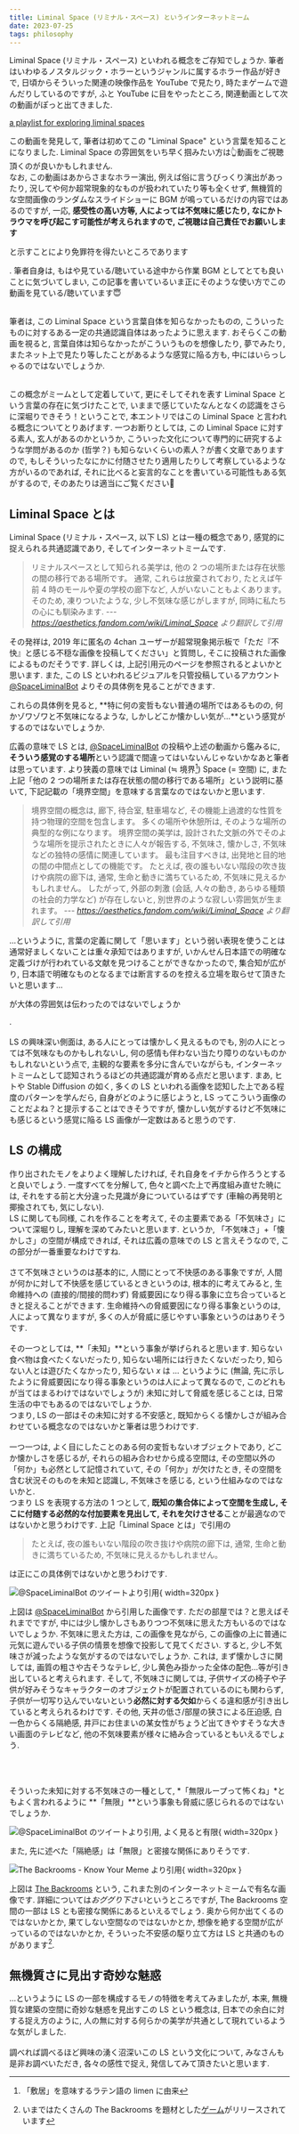 ```yaml
---
title: Liminal Space (リミナル・スペース) というインターネットミーム
date: 2023-07-25
tags: philosophy
---
```


Liminal Space (リミナル・スペース) といわれる概念をご存知でしょうか.
筆者はいわゆるノスタルジック・ホラーというジャンルに属するホラー作品が好きで,
日頃からそういった関連の映像作品を YouTube で見たり, 時たまゲームで遊んだりしているのですが,
ふと YouTube に目をやったところ, 関連動画として次の動画がぽっと出てきました.

<div class="has-text-centered mt-2 mb-3">
<i class="fab fa-youtube fa-fw"></i>
<a href="https://youtu.be/DqjWFZN82_A">
a playlist for exploring liminal spaces
</a>
</div>

この動画を発見して, 筆者は初めてこの "Liminal Space" という言葉を知ることになりました.
Liminal Space の雰囲気をいち早く掴みたい方は:point_up_2:動画をご視聴頂くのが良いかもしれません.<br>
なお, この動画はあからさまなホラー演出,
例えば俗に言うびっくり演出があったり,
況してや何か超常現象的なものが扱われていたり等も全くせず,
無機質的な空間画像のランダムなスライドショーに BGM が鳴っているだけの内容ではあるのですが,
一応, **感受性の高い方等, 人によっては不気味に感じたり, なにかトラウマを呼び起こす可能性が考えられますので, 
ご視聴は自己責任でお願いします**<p class="is-size-7">と示すことにより免罪符を得たいところであります</p>.
筆者自身は, もはや見ている/聴いている途中から作業 BGM としてとても良いことに気づいてしまい,
この記事を書いているいま正にそのような使い方でこの動画を見ている/聴いています😇<br><br>

筆者は, この Liminal Space という言葉自体を知らなかったものの,
こういったものに対するある一定の共通認識自体はあったように思えます.
おそらくこの動画を視ると,
言葉自体は知らなかったがこういうものを想像したり,
夢でみたり,
またネット上で見たり等したことがあるような感覚に陥る方も,
中にはいらっしゃるのではないでしょうか.<br><br>

この概念がミームとして定着していて, 更にそしてそれを表す Liminal Space
という言葉の存在に気づけたことで,
いままで感じていたなんとなくの認識をさらに深堀りできそう！ということで,
本エントリではこの Liminal Space と言われる概念についてとりあげます.
一つお断りとしては, この Liminal Space に対する素人, 玄人があるのかというか, 
こういった文化について専門的に研究するような学問があるのか (哲学？)
も知らないくらいの素人？が書く文章でありますので,
もしそういったなにかに付随させたり適用したりして考察しているような方がいるのであれば,
それに比べると妄言的なことを書いている可能性もある気がするので,
そのあたりは適当にご覧ください:pray: 

<!--more-->

## Liminal Space とは

Liminal Space (リミナル・スペース, 以下 LS)
とは一種の概念であり,
感覚的に捉えられる共通認識であり,
そしてインターネットミームです.

> リミナルスペースとして知られる美学は,
> 他の 2 つの場所または存在状態の間の移行である場所です。
> 通常, これらは放棄されており, たとえば午前 4 時のモールや夏の学校の廊下など,
> 人がいないこともよくあります。
> そのため, 凍りついたような, 少し不気味な感じがしますが, 同時に私たちの心にも馴染みます.
> --- *<https://aesthetics.fandom.com/wiki/Liminal_Space> より翻訳して引用*

その発祥は, 2019 年に匿名の
4chan ユーザーが超常現象掲示板で「ただ『不快』と感じる不穏な画像を投稿してください」と質問し,
そこに投稿された画像によるものだそうです.
詳しくは, 上記引用元のページを参照されるとよいかと思います.
また, この LS といわれるビジュアルを只管投稿しているアカウント
[@SpaceLiminalBot](https://twitter.com/SpaceLiminalBot) よりその具体例を見ることができます.

これらの具体例を見ると,
**特に何の変哲もない普通の場所ではあるものの, 何かゾワゾワと不気味になるような,
しかしどこか懐かしい気が...**という感覚がするのではないでしょうか.

広義の意味で LS とは, [@SpaceLiminalBot](https://twitter.com/SpaceLiminalBot) の投稿や上述の動画から鑑みるに,
**そういう感覚のする場所**という認識で間違ってはいないんじゃないかなあと筆者は思っています.
より狭義の意味では Liminal ($\fallingdotseq$ 境界[^1]) Space ($=$ 空間) に,
また上記「他の 2 つの場所または存在状態の間の移行である場所」という説明に基いて,
下記記載の「境界空間」を意味する言葉なのではないかと思います.

> 境界空間の概念は, 廊下, 待合室, 駐車場など,
> その機能上過渡的な性質を持つ物理的空間を包含します。
> 多くの場所や休憩所は, そのような場所の典型的な例になります。
> 境界空間の美学は, 設計された文脈の外でそのような場所を提示されたときに人々が報告する,
> 不気味さ, 懐かしさ, 不気味などの独特の感情に関連しています。
> 最も注目すべきは, 出発地と目的地の間の中間点としての機能です。
> たとえば, 夜の誰もいない階段の吹き抜けや病院の廊下は, 通常, 生命と動きに満ちているため,
> 不気味に見えるかもしれません。
> したがって, 外部の刺激 (会話, 人々の動き, あらゆる種類の社会的力学など) が存在しないと,
> 別世界のような寂しい雰囲気が生まれます。
> --- *<https://aesthetics.fandom.com/wiki/Liminal_Space> より翻訳して引用*

...というように,
言葉の定義に関して「思います」という弱い表現を使うことは通常好ましくないことは重々承知ではありますが,
いかんせん日本語での明確な定義づけが行われている文献を見つけることができなかったので,
集合知が広がり,
日本語で明確なものとなるまでは断言するのを控える立場を取らせて頂きたいと思います...
<p class="is-size-7">が大体の雰囲気は伝わったのではないでしょうか</p>.
<br><br>
LS の興味深い側面は, ある人にとっては懐かしく見えるものでも, 別の人にとっては不気味なものかもしれないし,
何の感情も伴わない当たり障りのないものかもしれないという点で,
主観的な要素を多分に含んでいながらも,
インターネットミームとして認知されうるほどの共通認識が育める点だと思います.
まあ, ヒトや Stable Diffusion の如く,
多くの LS といわれる画像を認知した上である程度のパターンを学んだら,
自身がどのように感じようと, LS ってこういう画像のことだよね？と提示することはできそうですが,
懐かしい気がするけど不気味にも感じるという感覚に陥る LS 画像が一定数はあると思うのです.

## LS の構成

作り出されたモノをよりよく理解したければ,
それ自身をイチから作ろうとすると良いでしょう.
一度すべてを分解して, 色々と調べた上で再度組み直せた暁には,
それをする前と大分違った見識が身についているはずです
(車輪の再発明と揶揄されても, 気にしない).<br>
LS に関しても同様, これを作ることを考えて,
その主要素である「不気味さ」について深堀りし, 理解を深めてみたいと思います.
というか, 「不気味さ」+「懐かしさ」の空間が構成できれば,
それは広義の意味での LS と言えそうなので, この部分が一番重要なわけですね.
<br><br>
さて不気味さというのは基本的に, 人間にとって不快感のある事象ですが,
人間が何かに対して不快感を感じているときというのは,
根本的に考えてみると,
生命維持への (直接的/間接的問わず) 脅威要因になり得る事象に立ち合っているときと捉えることができます.
生命維持への脅威要因になり得る事象というのは, 人によって異なりますが,
多くの人が脅威に感じやすい事象というのはありそうです.
<br><br>
その一つとしては, **「未知」**という事象が挙げられると思います.
知らない食べ物は食べたくないだったり,
知らない場所には行きたくないだったり,
知らない人とは遊びたくなかったり,
知らない $x$ は ...
というように
(無論, 先に示したように脅威要因になり得る事象というのは人によって異なるので, このどれもが当てはまるわけではないでしょうが)
未知に対して脅威を感じることは, 日常生活の中でもあるのではないでしょうか.<br>
つまり, LS の一部はその未知に対する不安感と,
既知からくる懐かしさが組み合わせている概念なのではないかと筆者は思うわけです.
<br><br>
一つ一つは, よく目にしたことのある何の変哲もないオブジェクトであり, どこか懐かしさを感じるが,
それらの組み合わせから成る空間は, その空間以外の「何か」も必然として記憶されていて,
その「何か」が欠けたとき, その空間を含む状況そのものを未知と認識し, 不気味さを感じる,
という仕組みなのではないかと.<br>
つまり LS を表現する方法の 1 つとして, **既知の集合体によって空間を生成し,
そこに付随する必然的な付加要素を見出して, 
それを欠けさせる**ことが最適なのではないかと思うわけです.
上記「Liminal Space とは」で引用の

> たとえば, 夜の誰もいない階段の吹き抜けや病院の廊下は, 通常, 生命と動きに満ちているため,
> 不気味に見えるかもしれません。

は正にこの具体例ではないかと思うわけです.

![[@SpaceLiminalBot](https://twitter.com/SpaceLiminalBot) の[ツイート](https://twitter.com/SpaceLiminalBot/status/1662527824329154572)より引用](./Fu6biloXwAM-cbb.jpeg){ width=320px }

上図は [@SpaceLiminalBot](https://twitter.com/SpaceLiminalBot) から引用した画像です.
ただの部屋では？と思えばそれまでですが,
中には少し懐かしさもありつつ不気味に思えた方もいるのではないでしょうか.
不気味に思えた方は, この画像を見ながら, この画像の上に普通に元気に遊んでいる子供の情景を想像で投影して見てください.
すると, 少し不気味さが減ったような気がするのではないでしょうか.
これは, まず懐かしさに関しては,
画質の粗さや古そうなテレビ, 少し黄色み掛かった全体の配色...等が引き出していると考えられます.
そして, 不気味さに関しては, 子供サイズの椅子や子供が好みそうなキャラクターのオブジェクトが配置されているのにも関わらず,
子供が一切写り込んでいないという**必然に対する欠如**からくる違和感が引き出していると考えられるわけです.
その他, 天井の低さ/部屋の狭さによる圧迫感, 白一色からくる隔絶感, 井戸にお住まいの某女性がちょうど出てきやすそうな大きい画面のテレビなど,
他の不気味要素が様々に絡み合っているともいえるでしょう.

<br><br>

そういった未知に対する不気味さの一種として,
*「無限ループって怖くね」*ともよく言われるように
**「無限」**という事象も脅威に感じられるのではないでしょうか.

![[@SpaceLiminalBot](https://twitter.com/SpaceLiminalBot) の[ツイート](https://twitter.com/SpaceLiminalBot/status/1665659484033765380)より引用, よく見ると有限](./Fx2ceL-WYAIWvza.jpeg){ width=320px }

また, 先に述べた「隔絶感」は「無限」と密接な関係にありそうです.

![The Backrooms - [Know Your Meme](https://knowyourmeme.com/memes/the-backrooms) より引用](./622.jpg){ width=320px }

上図は [The Backrooms](http://backrooms-wiki.wikidot.com/) という, これまた別のインターネットミームで有名な画像です.
詳細については*おググり下さい*というところですが,
The Backrooms 空間の一部は LS とも密接な関係にあるといえるでしょう.
奥から何か出てくるのではないかとか, 果てしない空間なのではないかとか,
想像を絶する空間が広がっているのではないかとか, そういった不安感の駆り立て方は LS と共通のものがあります[^2].

## 無機質さに見出す奇妙な魅惑

...というように LS の一部を構成するモノの特徴を考えてみましたが,
本来, 無機質な建築の空間に奇妙な魅惑を見出すこの LS という概念は,
日本での余白に対する捉え方のように,
人の無に対する何らかの美学が共通として現れているような気がしました.<br><br>
調べれば調べるほど興味の湧く沼深いこの LS という文化について, みなさんも是非お調べいただき,
各々の感性で捉え, 発信してみて頂きたいと思います.


[^1]: 「敷居」を意味するラテン語の limen に由来
[^2]: いまではたくさんの The Backrooms を題材とした[ゲーム](https://store.steampowered.com/search/?term=The+Backroom&supportedlang=japanese%2Cenglish&ndl=1)がリリースされています
